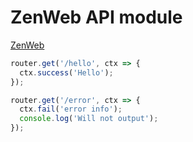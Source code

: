 # ZenWeb API module

[ZenWeb](https://www.npmjs.com/package/zenweb)

```js
router.get('/hello', ctx => {
  ctx.success('Hello');
});

router.get('/error', ctx => {
  ctx.fail('error info');
  console.log('Will not output');
});
```
